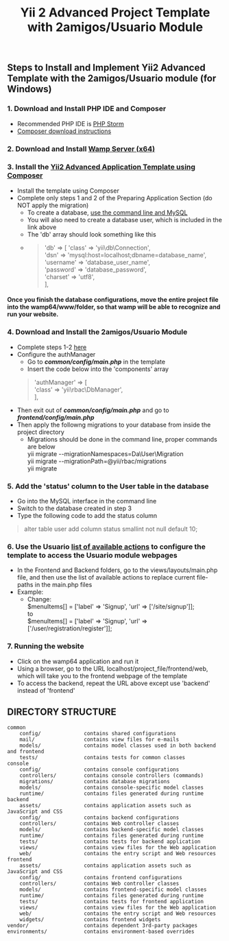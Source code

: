 <p align="center">
    <h1 align="center">Yii 2 Advanced Project Template with 2amigos/Usuario Module</h1>
    <br>
</p>


## Steps to Install and Implement Yii2 Advanced Template with the 2amigos/Usuario module (for Windows)
### 1. Download and Install PHP IDE and Composer
- Recommended PHP IDE is [PHP Storm](https://www.jetbrains.com/phpstorm/download/)
- [Composer download instructions](https://github.com/yiisoft/yii2/blob/master/docs/guide/start-installation.md#installing-composer)
### 2. Download and Install [Wamp Server (x64)](https://sourceforge.net/projects/wampserver/files/)
### 3. Install the [Yii2 Advanced Application Template using Composer](https://github.com/yiisoft/yii2-app-advanced/blob/master/docs/guide/start-installation.md#installing-using-composer)
 - Install the template using Composer
 - Complete only steps 1 and 2 of the Preparing Application Section (do NOT apply the migration)
   - To create a database, [use the command line and MySQL](https://www.a2hosting.com/kb/developer-corner/mysql/managing-mysql-databases-and-users-from-the-command-line)
   - You will also need to create a database user, which is included in the link above
   - The 'db' array should look something like this
   - >'db' => [
                'class' => 'yii\db\Connection',<br/>
                'dsn' => 'mysql:host=localhost;dbname=database_name',<br/>
                'username' => 'database_user_name',<br/>
                'password' => 'database_password',<br/>
                'charset' => 'utf8',<br/>
            ],
#### Once you finish the database configurations, move the entire project file into the wamp64/www/folder, so that wamp will be able to recognize and run your website.
### 4. Download and Install the 2amigos/Usuario Module
 - Complete steps 1-2 [here](http://yii2-usuario.readthedocs.io/en/latest/installation/advanced-application-template/)
 - Configure the authManager
   - Go to *__common/config/main.php__* in the template
   - Insert the code below into the 'components' array</br>
   >'authManager' => [</br>
   'class' => 'yii\rbac\DbManager',</br>
   ],</br>
 - Then exit out of *__common/config/main.php__* and go to *__frontend/config/main.php__* 
 - Then apply the followng migrations to your database from inside the project directory
   - Migrations should be done in the command line, proper commands are below<br/>
   yii migrate --migrationNamespaces=Da\User\Migration<br/>
   yii migrate --migrationPath=@yii/rbac/migrations<br/>
   yii migrate<br/>

### 5. Add the 'status' column to the User table in the database
 - Go into the MySQL interface in the command line
 - Switch to the database created in step 3
 - Type the following code to add the status column</br>
 >alter table user add column status smallint not null default 10;
### 6. Use the Usuario [list of available actions](http://yii2-usuario.readthedocs.io/en/latest/installation/available-actions/) to configure the template to access the Usuario module webpages
 - In the Frontend and Backend folders, go to the views/layouts/main.php file, and then use the list of available actions to replace current file-paths in the main.php files
 - Example:
   - Change:</br>$menuItems[] = ['label' => 'Signup', 'url' => ['/site/signup']];</br>to</br>
   $menuItems[] = ['label' => 'Signup', 'url' => ['/user/registration/register']];
### 7. Running the website
 - Click on the wamp64 application and run it
 - Using a browser, go to the URL localhost/project_file/frontend/web, which will take you to the frontend webpage of the template
 - To access the backend, repeat the URL above except use 'backend' instead of 'frontend'


DIRECTORY STRUCTURE
-------------------

```
common
    config/              contains shared configurations
    mail/                contains view files for e-mails
    models/              contains model classes used in both backend and frontend
    tests/               contains tests for common classes    
console
    config/              contains console configurations
    controllers/         contains console controllers (commands)
    migrations/          contains database migrations
    models/              contains console-specific model classes
    runtime/             contains files generated during runtime
backend
    assets/              contains application assets such as JavaScript and CSS
    config/              contains backend configurations
    controllers/         contains Web controller classes
    models/              contains backend-specific model classes
    runtime/             contains files generated during runtime
    tests/               contains tests for backend application    
    views/               contains view files for the Web application
    web/                 contains the entry script and Web resources
frontend
    assets/              contains application assets such as JavaScript and CSS
    config/              contains frontend configurations
    controllers/         contains Web controller classes
    models/              contains frontend-specific model classes
    runtime/             contains files generated during runtime
    tests/               contains tests for frontend application
    views/               contains view files for the Web application
    web/                 contains the entry script and Web resources
    widgets/             contains frontend widgets
vendor/                  contains dependent 3rd-party packages
environments/            contains environment-based overrides
```
